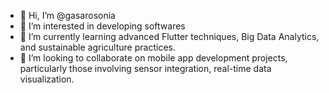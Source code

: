 - 👋 Hi, I’m @gasarosonia
- 👀 I’m interested in developing softwares
- 🌱 I’m currently learning  advanced Flutter techniques, Big Data Analytics, and sustainable agriculture practices.
- 💞️ I’m looking to collaborate on mobile app development projects, particularly those involving sensor integration, real-time data visualization.

<!---
gasarosonia/gasarosonia is a ✨ special ✨ repository because its `README.md` (this file) appears on your GitHub profile.
You can click the Preview link to take a look at your changes.
--->
